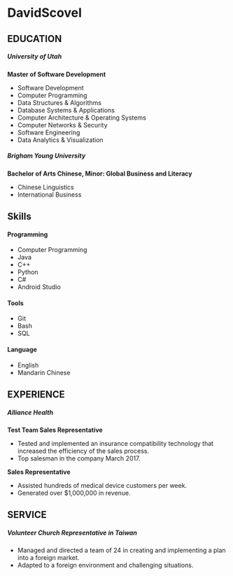 # DavidScovel

 
## EDUCATION	
##### University of Utah

**Master of Software Development**		
  * Software Development
  * Computer Programming
  * Data Structures & Algorithms
  * Database Systems & Applications
  * Computer Architecture & Operating Systems
  * Computer Networks & Security
  * Software Engineering
  * Data Analytics & Visualization
 
 
##### Brigham Young University

**Bachelor of Arts Chinese, Minor: Global Business and Literacy**
  * Chinese Linguistics
  * International Business
 
 
## Skills 
#### Programming
  * Computer Programming
  * Java
  * C++
  * Python
  * C#
  * Android Studio
#### Tools
  * Git
  * Bash
  * SQL
#### Language		
  * English
  * Mandarin Chinese
 
## EXPERIENCE	
##### Alliance Health

**Test Team Sales Representative**
  * Tested and implemented an insurance compatibility technology that increased the efficiency of the sales process.
  * Top salesman in the company March 2017.
  
**Sales Representative**
  * Assisted hundreds of medical device customers per week.
  * Generated over $1,000,000 in revenue.
 
## SERVICE	
##### Volunteer Church Representative in Taiwan
  * Managed and directed a team of 24 in creating and implementing a plan into a foreign market.
  * Adapted to a foreign environment and challenging situations.

